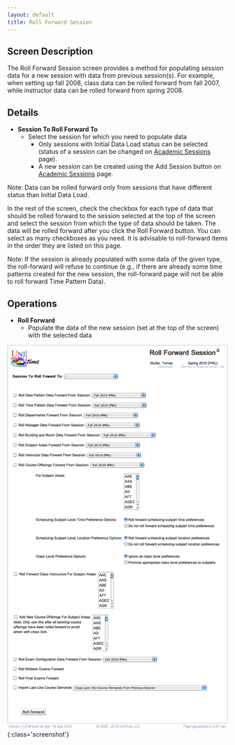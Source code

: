 ```yaml
---
layout: default
title: Roll Forward Session
---
```



## Screen Description


 The Roll Forward Session screen provides a method for populating session data for a new session with data from previous session(s). For example, when setting up fall 2008, class data can be rolled forward from fall 2007, while instructor data can be rolled forward from spring 2008.

## Details

* **Session To Roll Forward To**
	* Select the session for which you need to populate data
		* Only sessions with Initial Data Load status can be selected (status of a session can be changed on [Academic Sessions](academic-sessions) page).
		* A new session can be created using the Add Session button on [Academic Sessions](academic-sessions) page.


 Note: Data can be rolled forward only from sessions that have different status than Initial Data Load.


 In the rest of the screen, check the checkbox for each type of data that should be rolled forward to the session selected at the top of the screen and select the session from which the type of data should be taken. The data will be rolled forward after you click the Roll Forward button. You can select as many checkboxes as you need. It is advisable to roll-forward items in the order they are listed on this page.


 Note: If the session is already populated with some data of the given type, the roll-forward will refuse to continue (e.g., if there are already some time patterns created for the new session, the roll-forward page will not be able to roll forward Time Pattern Data).

## Operations

* **Roll Forward**
	* Populate the data of the new session (set at the top of the screen) with the selected data


![Roll Forward Session](images/roll-forward-session-1.png){:class='screenshot'}

